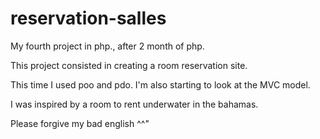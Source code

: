 # reservation-salles
My fourth project in php., after 2 month of php. 

This project consisted in creating a room reservation site.

This time I used poo and pdo. I'm also starting to look at the MVC model.

I was inspired by a room to rent underwater in the bahamas.

Please forgive my bad english ^^"
